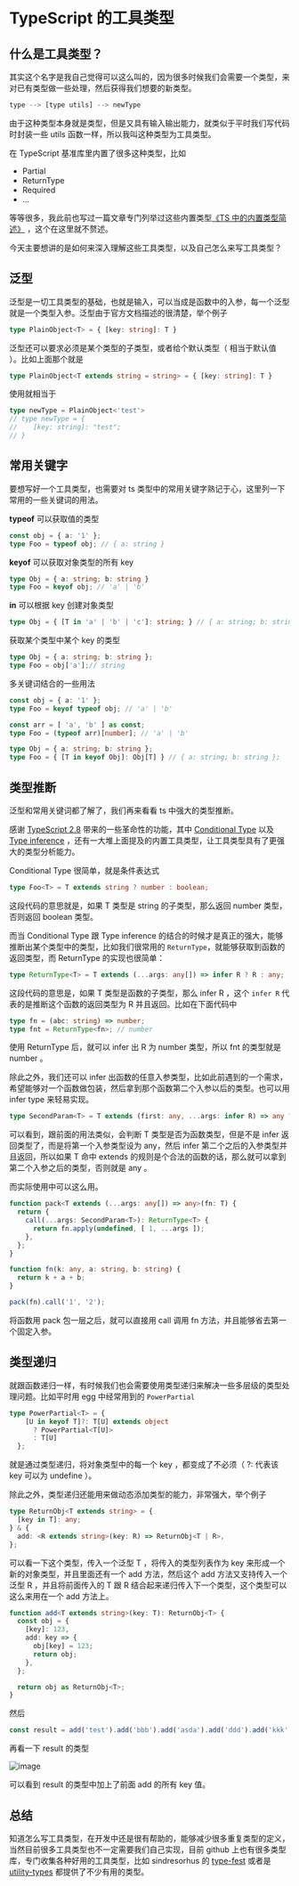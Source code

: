 # TypeScript 的工具类型

## 什么是工具类型？

其实这个名字是我自己觉得可以这么叫的，因为很多时候我们会需要一个类型，来对已有类型做一些处理，然后获得我们想要的新类型。

```js
type --> [type utils] --> newType
```

由于这种类型本身就是类型，但是又具有输入输出能力，就类似于平时我们写代码时封装一些 utils 函数一样，所以我叫这种类型为工具类型。

在 TypeScript 基准库里内置了很多这种类型，比如

- Partial
- ReturnType
- Required
- ...

等等很多，我此前也写过一篇文章专门列举过这些内置类型[《TS 中的内置类型简述》](https://github.com/whxaxes/blog/issues/14) ，这个在这里就不赘述。

今天主要想讲的是如何来深入理解这些工具类型，以及自己怎么来写工具类型？

## 泛型

泛型是一切工具类型的基础，也就是输入，可以当成是函数中的入参，每一个泛型就是一个类型入参。泛型由于官方文档描述的很清楚，举个例子

```typescript
type PlainObject<T> = { [key: string]: T }
```

泛型还可以要求必须是某个类型的子类型，或者给个默认类型（ 相当于默认值 ）。比如上面那个就是

```typescript
type PlainObject<T extends string = string> = { [key: string]: T }
```

使用就相当于

```typescript
type newType = PlainObject<'test'>
// type newType = {
//    [key: string]: "test";
// }
```

## 常用关键字

要想写好一个工具类型，也需要对 ts 类型中的常用关键字熟记于心，这里列一下常用的一些关键词的用法。

**typeof** 可以获取值的类型

```typescript
const obj = { a: '1' };
type Foo = typeof obj; // { a: string }
```

**keyof** 可以获取对象类型的所有 key

```typescript
type Obj = { a: string; b: string }
type Foo = keyof obj; // 'a' | 'b'
```

**in** 可以根据 key 创建对象类型

```typescript
type Obj = { [T in 'a' | 'b' | 'c']: string; } // { a: string; b: string; c: string }
```

获取某个类型中某个 key 的类型

```typescript
type Obj = { a: string; b: string };
type Foo = obj['a'];// string
```

多关键词结合的一些用法

```typescript
const obj = { a: '1' };
type Foo = keyof typeof obj; // 'a' | 'b'
```

```typescript
const arr = [ 'a', 'b' ] as const;
type Foo = (typeof arr)[number]; // 'a' | 'b'
```

```typescript
type Obj = { a: string; b: string };
type Foo = { [T in keyof Obj]: Obj[T] } // { a: string; b: string };
```

## 类型推断

泛型和常用关键词都了解了，我们再来看看 ts 中强大的类型推断。

感谢 [TypeScript 2.8](https://github.com/Microsoft/TypeScript/wiki/What's-new-in-TypeScript#typescript-28) 带来的一些革命性的功能，其中 [Conditional Type](https://github.com/Microsoft/TypeScript/wiki/What's-new-in-TypeScript#conditional-types) 以及 [Type inference](https://github.com/Microsoft/TypeScript/wiki/What's-new-in-TypeScript#type-inference-in-conditional-types) ，还有一大堆上面提及的内置工具类型，让工具类型具有了更强大的类型分析能力。

Conditional Type 很简单，就是条件表达式

```typescript
type Foo<T> = T extends string ? number : boolean;
```

这段代码的意思就是，如果 T 类型是 string 的子类型，那么返回 number 类型，否则返回 boolean 类型。

而当 Conditional Type 跟 Type inference 的结合的时候才是真正的强大，能够推断出某个类型中的类型，比如我们很常用的 `ReturnType`，就能够获取到函数的返回类型，而 ReturnType 的实现也很简单：

```typescript
type ReturnType<T> = T extends (...args: any[]) => infer R ? R : any;
```

这段代码的意思是，如果 T 类型是函数的子类型，那么 infer R ，这个 `infer R` 代表的是推断这个函数的返回类型为 R 并且返回。比如在下面代码中

```typescript
type fn = (abc: string) => number;
type fnt = ReturnType<fn>; // number
```

使用 ReturnType 后，就可以 infer 出 R 为 number 类型，所以 fnt 的类型就是 number 。

除此之外，我们还可以 infer 出函数的任意入参类型，比如此前遇到的一个需求，希望能够对一个函数做包装，然后拿到那个函数第二个入参以后的类型。也可以用 infer type 来轻易实现。

```typescript
type SecondParam<T> = T extends (first: any, ...args: infer R) => any ? R : any;
```

可以看到，跟前面的用法类似，会判断 T 类型是否为函数类型，但是不是 infer 返回类型了，而是将第一个入参类型设为 any，然后 infer 第二个之后的入参类型并且返回，所以如果 T 命中 extends 的规则是个合法的函数的话，那么就可以拿到第二个入参之后的类型，否则就是 any 。

而实际使用中可以这么用。

```typescript
function pack<T extends (...args: any[]) => any>(fn: T) {
  return {
    call(...args: SecondParam<T>): ReturnType<T> {
      return fn.apply(undefined, [ 1, ...args ]);
    },
  };
}

function fn(k: any, a: string, b: string) {
  return k + a + b;
}

pack(fn).call('1', '2');
```

将函数用 pack 包一层之后，就可以直接用 call 调用 fn 方法，并且能够省去第一个固定入参。


## 类型递归

就跟函数递归一样，有时候我们也会需要使用类型递归来解决一些多层级的类型处理问题。比如平时用 egg 中经常用到的 `PowerPartial`

```typescript
type PowerPartial<T> = {
    [U in keyof T]?: T[U] extends object
      ? PowerPartial<T[U]>
      : T[U]
  };
```

就是通过类型递归，将对象类型中的每一个 key ，都变成了不必须（ ?: 代表该 key 可以为 undefine ）。

除此之外，类型递归还能用来做动态添加类型的能力，非常强大，举个例子

```typescript
type ReturnObj<T extends string> = {
  [key in T]: any;
} & {
  add: <R extends string>(key: R) => ReturnObj<T | R>,
};
```

可以看一下这个类型，传入一个泛型 T ，将传入的类型列表作为 key 来形成一个新的对象类型，并且里面还有一个 add 方法，然后这个 add 方法又支持传入一个泛型 R ，并且将前面传入的 T 跟 R 结合起来递归传入下一个类型，这个类型可以这么来用在一个 add 方法上。

```typescript
function add<T extends string>(key: T): ReturnObj<T> {
  const obj = {
    [key]: 123,
    add: key => {
      obj[key] = 123;
      return obj;
    },
  };

  return obj as ReturnObj<T>;
}
```

然后

```typescript
const result = add('test').add('bbb').add('asda').add('ddd').add('kkk');
```

再看一下 result 的类型

![image](https://wanghx.cn/public/github/images/issue16/img1.png)

可以看到 result 的类型中加上了前面 add 的所有 key 值。

## 总结

知道怎么写工具类型，在开发中还是很有帮助的，能够减少很多重复类型的定义，当然目前很多工具类型也不一定需要我们自己实现，目前 github 上也有很多类型库，专门收集各种好用的工具类型，比如 sindresorhus 的 [type-fest](https://github.com/sindresorhus/type-fest) 或者是 [utility-types](https://github.com/piotrwitek/utility-types) 都提供了不少有用的类型。
